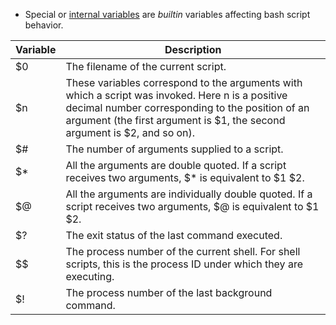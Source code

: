 - Special or [internal variables](https://tldp.org/LDP/abs/html/internalvariables.html#XSTATVARREF) are *builtin* variables affecting bash script behavior.

| Variable | Description                                                                                                                                                                                                                     |
| -------- | ------------------------------------------------------------------------------------------------------------------------------------------------------------------------------------------------------------------------------- |
| \$0      | The filename of the current script.                                                                                                                                                                                             |
| \$n      | These variables correspond to the arguments with which a script was invoked. Here n is a positive decimal number corresponding to the position of an argument (the first argument is $1, the second argument is $2, and so on). |
| \$#      | The number of arguments supplied to a script.                                                                                                                                                                                   |
| \$*      | All the arguments are double quoted. If a script receives two arguments, $* is equivalent to $1 $2.                                                                                                                             |
| \$@      | All the arguments are individually double quoted. If a script receives two arguments, $@ is equivalent to $1 $2.                                                                                                                |
| \$?      | The exit status of the last command executed.                                                                                                                                                                                   |
| \$$      | The process number of the current shell. For shell scripts, this is the process ID under which they are executing.                                                                                                              |
| \$!      | The process number of the last background command.                                                                                                                                                                              |

